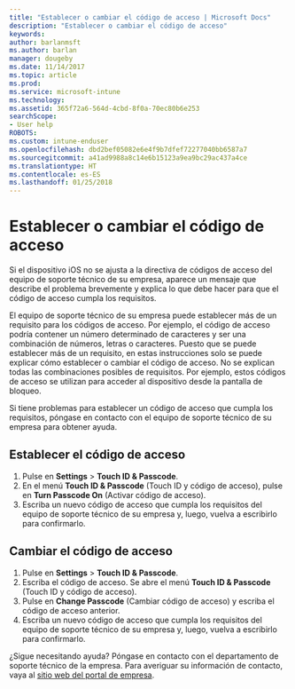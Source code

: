 ```yaml
---
title: "Establecer o cambiar el código de acceso | Microsoft Docs"
description: "Establecer o cambiar el código de acceso"
keywords: 
author: barlanmsft
ms.author: barlan
manager: dougeby
ms.date: 11/14/2017
ms.topic: article
ms.prod: 
ms.service: microsoft-intune
ms.technology: 
ms.assetid: 365f72a6-564d-4cbd-8f0a-70ec80b6e253
searchScope:
- User help
ROBOTS: 
ms.custom: intune-enduser
ms.openlocfilehash: dbd2bef05082e6e4f9b7dfef72277040bb6587a7
ms.sourcegitcommit: a41ad9988a8c14e6b15123a9ea9bc29ac437a4ce
ms.translationtype: HT
ms.contentlocale: es-ES
ms.lasthandoff: 01/25/2018
---
```

# <a name="set-or-change-your-passcode"></a>Establecer o cambiar el código de acceso

Si el dispositivo iOS no se ajusta a la directiva de códigos de acceso del equipo de soporte técnico de su empresa, aparece un mensaje que describe el problema brevemente y explica lo que debe hacer para que el código de acceso cumpla los requisitos.

El equipo de soporte técnico de su empresa puede establecer más de un requisito para los códigos de acceso. Por ejemplo, el código de acceso podría contener un número determinado de caracteres y ser una combinación de números, letras o caracteres. Puesto que se puede establecer más de un requisito, en estas instrucciones solo se puede explicar cómo establecer o cambiar el código de acceso. No se explican todas las combinaciones posibles de requisitos. Por ejemplo, estos códigos de acceso se utilizan para acceder al dispositivo desde la pantalla de bloqueo.

Si tiene problemas para establecer un código de acceso que cumpla los requisitos, póngase en contacto con el equipo de soporte técnico de su empresa para obtener ayuda.

## <a name="set-your-passcode"></a>Establecer el código de acceso

1. Pulse en **Settings** > **Touch ID & Passcode**.
2. En el menú **Touch ID & Passcode** (Touch ID y código de acceso), pulse en **Turn Passcode On** (Activar código de acceso).
3. Escriba un nuevo código de acceso que cumpla los requisitos del equipo de soporte técnico de su empresa y, luego, vuelva a escribirlo para confirmarlo.

## <a name="change-your-passcode"></a>Cambiar el código de acceso

1. Pulse en **Settings** > **Touch ID & Passcode**.
2. Escriba el código de acceso. Se abre el menú **Touch ID & Passcode** (Touch ID y código de acceso).
2. Pulse en **Change Passcode** (Cambiar código de acceso) y escriba el código de acceso anterior.
3. Escriba un nuevo código de acceso que cumpla los requisitos del equipo de soporte técnico de su empresa y, luego, vuelva a escribirlo para confirmarlo.

¿Sigue necesitando ayuda? Póngase en contacto con el departamento de soporte técnico de la empresa. Para averiguar su información de contacto, vaya al [sitio web del portal de empresa](https://portal.manage.microsoft.com#HelpDeskDialog).
